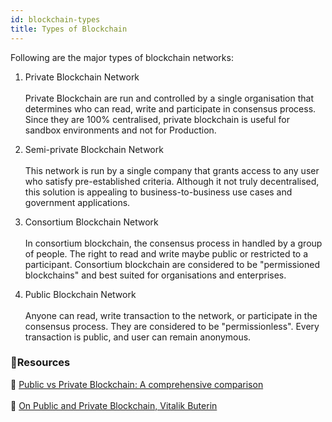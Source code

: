 ```yaml
---
id: blockchain-types
title: Types of Blockchain
---
```


Following are the major types of blockchain networks:

1. Private Blockchain Network <br></br>
Private Blockchain are run and controlled by a single organisation that determines who can read, write and participate in consensus process. Since they are 100% centralised, private blockchain is useful for sandbox environments and not for Production.

2. Semi-private Blockchain Network <br></br>
This network is run by a single company that grants access to any user who satisfy pre-established criteria. Although it not truly decentralised, this solution is appealing to business-to-business use cases and government applications.

3. Consortium Blockchain Network <br></br>
In consortium blockchain, the consensus process in handled by a group of people. The right to read and write maybe public or restricted to a participant. Consortium blockchain are considered to be "permissioned blockchains" and best suited for organisations and enterprises.  

4. Public Blockchain Network <br></br>
Anyone can read, write transaction to the network, or participate in the consensus process. They are considered to be "permissionless". Every transaction is public, and user can remain anonymous.

### **:scroll:Resources**

:page_facing_up: [Public vs Private Blockchain: A comprehensive comparison](https://www.blockchain-council.org/blockchain/public-vs-private-blockchain-a-comprehensive-comparison/)<br></br>
:book: [On Public and Private Blockchain, Vitalik Buterin](https://blog.ethereum.org/2015/08/07/on-public-and-private-blockchains/)